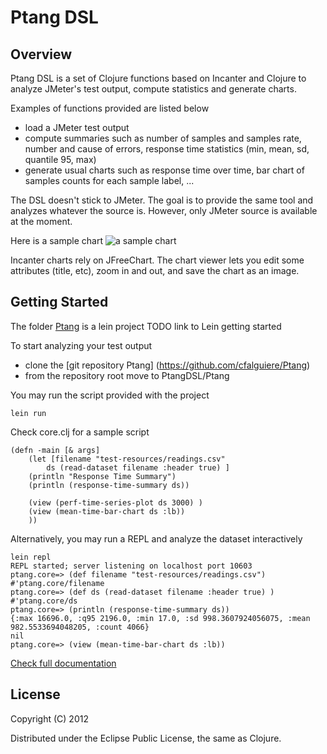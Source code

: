 Ptang DSL
=========

Overview 
--------
Ptang DSL is a set of Clojure functions based on Incanter and Clojure to analyze JMeter's test output, compute statistics and generate charts.

Examples of functions provided are listed below 
- load a JMeter test output
- compute summaries such as number of samples and samples rate, number and cause of errors, response time statistics (min, mean, sd, quantile 95, max)
- generate usual charts such as response time over time, bar chart of samples counts for each sample label, ...

The DSL doesn't stick to JMeter. The goal is to provide the same tool and analyzes whatever the source is. However, only JMeter source is available at the moment. 

Here is a sample chart
![a sample chart](https://github.com/cfalguiere/Ptang/wiki/PtangDSLClojure/images/ResponseTimeOverTime.png)

Incanter charts rely on JFreeChart. The chart viewer lets you edit some attributes (title, etc), zoom in and out, and save the chart as an image.

Getting Started
----------------
The folder [Ptang](Ptang) is a lein project
TODO link to Lein getting started

To start analyzing your test output 
* clone the [git repository Ptang] (https://github.com/cfalguiere/Ptang)
* from the repository root move to PtangDSL/Ptang

You may run the script provided with the project 

	lein run

Check core.clj for a sample script

	(defn -main [& args]
  		(let [filename "test-resources/readings.csv"
			ds (read-dataset filename :header true) ]
    	(println "Response Time Summary")
    	(println (response-time-summary ds))
    	
    	(view (perf-time-series-plot ds 3000) )
    	(view (mean-time-bar-chart ds :lb))
    	))

Alternatively, you may run a REPL and analyze the dataset interactively

	lein repl
	REPL started; server listening on localhost port 10603
	ptang.core=> (def filename "test-resources/readings.csv")
	#'ptang.core/filename
	ptang.core=> (def ds (read-dataset filename :header true) )
	#'ptang.core/ds
	ptang.core=> (println (response-time-summary ds))
	{:max 16696.0, :q95 2196.0, :min 17.0, :sd 998.3607924056075, :mean 982.5533694048205, :count 4066}
	nil
	ptang.core=> (view (mean-time-bar-chart ds :lb))
	
[Check full documentation](https://github.com/cfalguiere/Ptang/wiki/PtangDSL)

License
-------

Copyright (C) 2012 

Distributed under the Eclipse Public License, the same as Clojure.
